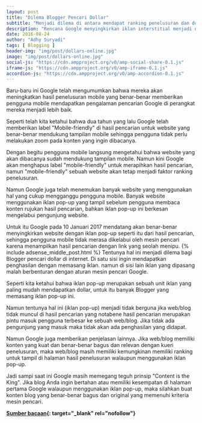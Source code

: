 ```yaml
---
layout: post
title: "Dilema Blogger Pencari Dollar"
subtitle: "Menjadi dilema di antara mendapat ranking penelusuran dan dollar."
description: "Rencana Google menyingkirkan iklan interstitial menjadi dilema bagi Blogger yang ingin mendapatkan dollar dan juga ranking di mesin penelusuran."
date: 2016-08-24
author: "Adhy Suryadi"
tags: [ Blogging ]
header-img: "img/post/dollars-online.jpg"
image: "img/post/dollars-online.jpg"
social-js: "https://cdn.ampproject.org/v0/amp-social-share-0.1.js"
iframe-js: "https://cdn.ampproject.org/v0/amp-iframe-0.1.js"
accordion-js: "https://cdn.ampproject.org/v0/amp-accordion-0.1.js"
---
```


Baru-baru ini Google telah mengumumkan bahwa mereka akan meningkatkan hasil penelusuran mobile yang benar-benar memberikan pengguna mobile mendapatkan pengalaman pencarian Google di perangkat mereka menjadi lebih baik.

Seperti telah kita ketahui bahwa dua tahun yang lalu Google telah memberikan label "Mobile-friendly" di hasil pencarian untuk website yang benar-benar mendukung tampilan mobile sehingga pengguna tidak perlu melakukan zoom pada konten yang ingin dibacanya.

Dengan begitu pengguna mobile langsung mengetahui bahwa website yang akan dibacanya sudah mendukung tampilan mobile. Namun kini Google akan menghapus label "mobile-friendly" untuk merapihkan hasil pencarian, namun "mobile-friendly" sebuah website akan tetap menjadi faktor ranking penelusuran.

Namun Google juga telah menemukan banyak website yang menggunakan hal yang cukup mengganggu pengguna mobile. Banyak website menggunakan iklan pop-up yang tampil sebelum pengguna membaca konten rujukan hasil pencarian, bahkan iklan pop-up ini berkesan mengelabui pengunjung website.

Untuk itu Google pada 10 Januari 2017 mendatang akan benar-benar menyingkirkan website dengan iklan pop-up seperti itu dari hasil pencarian, sehingga pengguna mobile tidak merasa dikelabui oleh mesin pencari karena menampilkan hasil pencarian dengan link yang seolah menipu.
{% include adsense_middle_post.html %}
Tentunya hal ini menjadi dilema bagi Blogger pencari dollar di internet. Di satu sisi ingin mendapatkan penghasilan dengan memasang iklan. namun di sisi lain iklan yang dipasang malah berbenturan dengan aturan mesin pencari Google.

Seperti kita ketahui bahwa iklan pop-up merupakan sebuah unit iklan yang paling mudah mendapatkan dollar, untuk itu banyak Blogger yang memasang iklan pop-up ini.

Namun tentunya hal ini (iklan pop-up) menjadi tidak berguna jika web/blog tidak muncul di hasil pencarian yang notabene hasil pencarian merupakan pintu masuk pengguna terbesar ke sebuah web/blog. Jika tidak ada pengunjung yang masuk maka tidak akan ada penghasilan yang didapat.

Namun Google juga memberikan penjelasan lainnya. Jika web/blog memiliki konten yang kuat dan benar-benar bagus dan relevan dengan kueri penelusuran, maka web/blog masih memiliki kemungkinan memiliki ranking untuk tampil di halaman hasil penelusuran walaupun menggunakan iklan pop-up.

Jadi sampi saat ini Google masih memegang teguh prinsip "Content is the King". Jika blog Anda ingin bertahan atau memiliki kesempatan di halaman pertama Google walaupun menggunakan iklan pop-up, maka silahkan buat konten blog yang benar-benar bagus dan original yang memenuhi kriteria mesin pencari.

**[Sumber bacaan](https://webmasters.googleblog.com/2016/08/helping-users-easily-access-content-on.html "Sumber bacaan"){: target="_blank" rel="nofollow"}**
